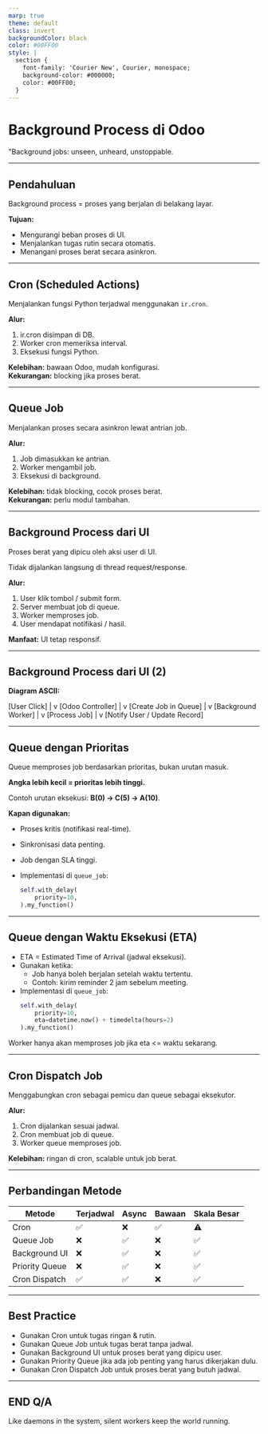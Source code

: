 ```yaml
---
marp: true
theme: default
class: invert
backgroundColor: black
color: #00FF00
style: |
  section {
    font-family: 'Courier New', Courier, monospace;
    background-color: #000000;
    color: #00FF00;
  }
---
```


# Background Process di Odoo


"Background jobs: unseen, unheard, unstoppable.

---

## Pendahuluan
Background process = proses yang berjalan di belakang layar.

**Tujuan:**
- Mengurangi beban proses di UI.
- Menjalankan tugas rutin secara otomatis.
- Menangani proses berat secara asinkron.

---

## Cron (Scheduled Actions)
Menjalankan fungsi Python terjadwal menggunakan `ir.cron`.

**Alur:**
1. ir.cron disimpan di DB.
2. Worker cron memeriksa interval.
3. Eksekusi fungsi Python.

**Kelebihan:** bawaan Odoo, mudah konfigurasi.  
**Kekurangan:** blocking jika proses berat.

---

## Queue Job
Menjalankan proses secara asinkron lewat antrian job.

**Alur:**
1. Job dimasukkan ke antrian.
2. Worker mengambil job.
3. Eksekusi di background.

**Kelebihan:** tidak blocking, cocok proses berat.  
**Kekurangan:** perlu modul tambahan.

---

## Background Process dari UI
Proses berat yang dipicu oleh aksi user di UI.

Tidak dijalankan langsung di thread request/response.

**Alur:**
1. User klik tombol / submit form.
2. Server membuat job di queue.
3. Worker memproses job.
4. User mendapat notifikasi / hasil.

**Manfaat:** UI tetap responsif.

---

## Background Process dari UI (2)
**Diagram ASCII:**

[User Click]
|
v
[Odoo Controller]
|
v
[Create Job in Queue]
|
v
[Background Worker]
|
v
[Process Job]
|
v
[Notify User / Update Record]

---

## Queue dengan Prioritas
Queue memproses job berdasarkan prioritas, bukan urutan masuk.

**Angka lebih kecil = prioritas lebih tinggi.**

Contoh urutan eksekusi: **B(0) → C(5) → A(10)**.

**Kapan digunakan:**
- Proses kritis (notifikasi real-time).
- Sinkronisasi data penting.
- Job dengan SLA tinggi.

- Implementasi di `queue_job`:
  ```python
  self.with_delay(
      priority=10,
  ).my_function()

  ```

---

## Queue dengan Waktu Eksekusi (ETA)
- ETA = Estimated Time of Arrival (jadwal eksekusi).
- Gunakan ketika:
  - Job hanya boleh berjalan setelah waktu tertentu.
  - Contoh: kirim reminder 2 jam sebelum meeting.
- Implementasi di `queue_job`:
  ```python
  self.with_delay(
      priority=10,
      eta=datetime.now() + timedelta(hours=2)
  ).my_function()
Worker hanya akan memproses job jika eta <= waktu sekarang.


---

## Cron Dispatch Job
Menggabungkan cron sebagai pemicu dan queue sebagai eksekutor.

**Alur:**
1. Cron dijalankan sesuai jadwal.
2. Cron membuat job di queue.
3. Worker queue memproses job.

**Kelebihan:** ringan di cron, scalable untuk job berat.

---

## Perbandingan Metode

| Metode           | Terjadwal | Async | Bawaan | Skala Besar |
|------------------|-----------|-------|--------|-------------|
| Cron             | ✅        | ❌    | ✅     | ⚠           |
| Queue Job        | ❌        | ✅    | ❌     | ✅           |
| Background UI    | ❌        | ✅    | ❌     | ✅           |
| Priority Queue   | ❌        | ✅    | ❌     | ✅           |
| Cron Dispatch    | ✅        | ✅    | ❌     | ✅           |

---

## Best Practice
- Gunakan Cron untuk tugas ringan & rutin.
- Gunakan Queue Job untuk tugas berat tanpa jadwal.
- Gunakan Background UI untuk proses berat yang dipicu user.
- Gunakan Priority Queue jika ada job penting yang harus dikerjakan dulu.
- Gunakan Cron Dispatch Job untuk proses berat yang butuh jadwal.


---

## END Q/A

Like daemons in the system, silent workers keep the world running.


